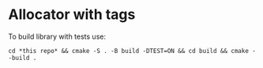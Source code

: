 # Allocator with tags
To build library with tests use:
```
cd *this repo* && cmake -S . -B build -DTEST=ON && cd build && cmake --build .
```

